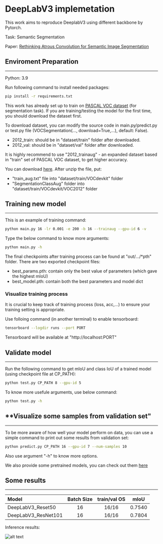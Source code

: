 # **DeepLabV3 implemetation**

This work aims to reproduce DeeplabV3 using different backbone by Pytorch.

Task: Semantic Segmentation

Paper: [Rethinking Atrous Convolution for Semantic Image Segmentation](https://arxiv.org/abs/1706.05587)

## **Enviroment Preparation**

----

Python: 3.9

Run following command to install needed packages:

```bash
pip install -r requirements.txt
```

This work has already set up to train on [PASCAL VOC dataset](http://host.robots.ox.ac.uk/pascal/VOC/) (for segmentation task). If you are training/testing the model for the first time, you should download the dataset first.

To download dataset, you can modify the source code in main.py/predict.py or test.py file (VOCSegmentation(..., download=True,...), default: False).

- 2012_train: should be in "dataset/train" folder after downloaded.
- 2012_val: should be in "dataset/val" folder after downloaded.

It is highly recommend to use "2012_trainaug" - an expanded dataset based in "train" set of PASCAL VOC dataset, to get higher accuracy.

You can download [here](https://drive.google.com/file/d/1GR-dhj86rY8hVXUu3KTZ6vtd-sgT-Qzr/view?usp=sharing). After unzip the file, put:

- "train_aug.txt" file into "dataset/train/VOCdevkit" folder
- "SegmentationClassAug" folder into "dataset/train/VOCdevkit/VOC2012" folder

## **Training new model**

----

This is an example of training command:

```bash
python main.py 16 -lr 0.001 -e 200 -b 16 --trainaug --gpu-id 6 -v
```

Type the below command to know more arguments:

```bash
python main.py -h
```

The final checkpoints after training process can be found at "out/.../*pth" folder. There are two exported checkpoint files:

- best_params.pth: contain only the best value of parameters (which gave the highest mIoU)
- best_model.pth: contain both the best parameters and model dict

### **Visualize training process**

It is crucial to keep track of training process (loss, acc,...) to ensure your training setting is appropriate.

Use folloing command (in another terminal) to enable tensorboard:

```bash
tensorboard --logdir runs --port PORT
```

Tensorboard will be available at "http://localhost:PORT"

## **Validate model**

----

Run the following command to get mIoU and class IoU of a trained model (using checkpoint file at CP_PATH):

```bash
python test.py CP_PATH 8 --gpu-id 5 
```

To know more usefule arguments, use below command:

```bash
python test.py -h
```

## **Visualize some samples from validation set"

----

To be more aware of how well your model perform on data, you can use a simple command to print out some results from validation set:

```bash
python predict.py CP_PATH 16 --gpu-id 7 --num-samples 10
```

Also use argument "-h" to know more options.

We also provide some pretrained models, you can check out them [here](https://drive.google.com/drive/folders/1FxDBOgIpYUJrxB-4wTu0A60_BuchCXYR?usp=sharing)

## **Some results**

----

|  Model              | Batch Size  | train/val OS  |  mIoU     |
| :--------           | :---------: | :-----------: | :-------: |
| DeepLabV3_Reset50   | 16          |  16/16        |  0.7540   |
| DeepLabV3_ResNet101 | 16          |  16/16        |  0.7804   |

Inference results:

![alt text](https://lh3.googleusercontent.com/I6c8FcDCMXK_d4lWuuDCs7Cz2QxUSJXENDEWbsfnpOXpeISNIJ9KIidUkwIPwAPXHjs=w2400)